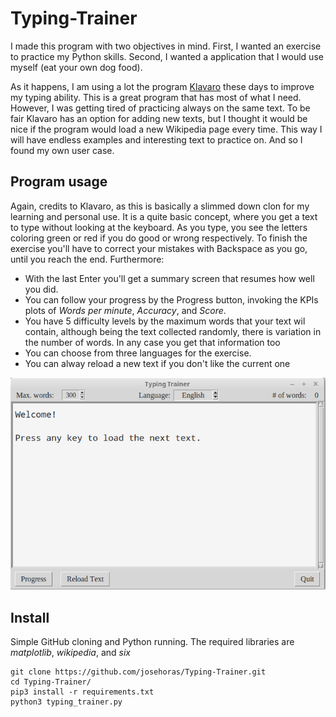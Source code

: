 # Typing-Trainer

I made this program with two objectives in mind. First, I wanted an exercise to practice my Python skills. Second, I wanted a application that I would use myself (eat your own dog food).

As it happens, I am using a lot the program [Klavaro](https://sourceforge.net/projects/klavaro/) these days to improve my typing ability. This is a great program that has most of what I need. However, I was getting tired of practicing always on the same text. To be fair Klavaro has an option for adding new texts, but I thought it would be nice if the program would load a new Wikipedia page every time. This way I will have endless examples and interesting text to practice on. And so I found my own user case.

## Program usage

Again, credits to Klavaro, as this is basically a slimmed down clon for my learning and personal use. It is a quite basic concept, where you get a text to type without looking at the keyboard. As you type, you see the letters coloring green or red if you do good or wrong respectively. To finish the exercise you'll have to correct your mistakes with Backspace as you go, until you reach the end. Furthermore:
- With the last Enter you'll get a summary screen that resumes how well you did. 
- You can follow your progress by the Progress button, invoking the KPIs plots of _Words per minute_, _Accuracy_, and _Score_.
- You have 5 difficulty levels by the maximum words that your text wil contain, although being the text collected randomly, there is variation in the number of words. In any case you get that information too
- You can choose from three languages for the exercise.
- You can alway reload a new text if you don't like the current one

![caption](https://github.com/josehoras/Typing-Trainer/blob/master/typing_trainer.png)

## Install

Simple GitHub cloning and Python running. The required libraries are _matplotlib_, _wikipedia_, and _six_ 
```
git clone https://github.com/josehoras/Typing-Trainer.git
cd Typing-Trainer/
pip3 install -r requirements.txt
python3 typing_trainer.py
```
